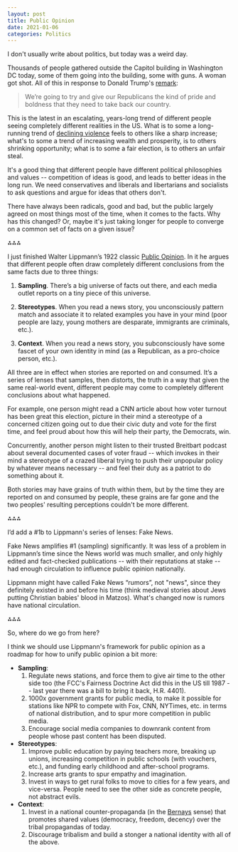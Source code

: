 ```yaml
---
layout: post
title: Public Opinion
date: 2021-01-06
categories: Politics
---
```


I don't usually write about politics, but today was a weird day.

Thousands of people gathered outside the Capitol building in Washington DC today, some of them going into the building, some with guns. A woman got shot. All of this in response to Donald Trump's [remark](https://www.usatoday.com/story/news/nation/2021/01/06/dc-protests-live-updates-trump-supporters-electoral-college-proud-boys/4126018001/):

> We’re going to try and give our Republicans the kind of pride and boldness that they need to take back our country.

This is the latest in an escalating, years-long trend of different people seeing completely different realities in the US. What is to some a long-running trend of [declining violence](https://longnow.org/seminars/02012/oct/08/decline-violence/) feels to others like a sharp increase; what's to some a trend of increasing wealth and prosperity, is to others shrinking opportunity; what is to some a fair election, is to others an unfair steal.

It's a good thing that different people have different political philosophies and values -- competition of ideas is good, and leads to better ideas in the long run. We need conservatives and liberals and libertarians and socialists to ask questions and argue for ideas that others don't.

There have always been radicals, good and bad, but the public largely agreed on most things most of the time, when it comes to the facts. Why has this changed? Or, maybe it's just taking longer for people to converge on a common set of facts on a given issue?

⁂⁂⁂

I just finished Walter Lippmann’s 1922 classic [Public Opinion](https://smile.amazon.com/Public-Opinion-Walter-Lippmann/dp/0684833271). In it he argues that different people often draw completely different conclusions from the same facts due to three things:

1. **Sampling**. There’s a big universe of facts out there, and each media outlet reports on a tiny piece of this universe.

2. **Stereotypes**. When you read a news story, you unconsciously pattern match and associate it to related examples you have in your mind (poor people are lazy, young mothers are desparate, immigrants are criminals, etc.).

3. **Context**. When you read a news story, you subconsciously have some fascet of your own identity in mind (as a Republican, as a pro-choice person, etc.).

All three are in effect when stories are reported on and consumed. It’s a series of lenses that samples, then distorts, the truth in a way that given the same real-world event, different people may come to completely different conclusions about what happened.

For example, one person might read a CNN article about how voter turnout has been great this election, picture in their mind a stereotype of a concerned citizen going out to due their civic duty and vote for the first time, and feel proud about how this will help their party, the Democrats, win.

Concurrently, another person might listen to their trusted Breitbart podcast about several documented cases of voter fraud -- which invokes in their mind a stereotype of a crazed liberal trying to push their unpopular policy by whatever means necessary -- and feel their duty as a patriot to do something about it.

Both stories may have grains of truth within them, but by the time they are reported on and consumed by people, these grains are far gone and the two peoples' resulting perceptions couldn't be more different.

⁂⁂⁂

I’d add a #1b to Lippmann's series of lenses: Fake News.

Fake News amplifies #1 (sampling) significantly. It was less of a problem in Lippmann’s time since the News world was much smaller, and only highly edited and fact-checked publications -- with their reputations at stake -- had enough circulation to influence public opinion nationally.

Lippmann might have called Fake News “rumors”, not "news", since they definitely existed in and before his time (think medieval stories about Jews putting Christian babies' blood in Matzos). What's changed now is rumors have national circulation.

⁂⁂⁂

So, where do we go from here?

I think we should use Lippmann's framework for public opinion as a roadmap for how to unify public opinion a bit more:

- **Sampling**:
  1. Regulate news stations, and force them to give air time to the other side too (the FCC's Fairness Doctrine Act did this in the US till 1987 -- last year there was a bill to bring it back, H.R. 4401).
  2. 1000x government grants for public media, to make it possible for stations like NPR to compete with Fox, CNN, NYTimes, etc. in terms of national distribution, and to spur more competition in public media.
  3. Encourage social media companies to downrank content from people whose past content has been disputed.
- **Stereotypes**:
  1. Improve public education by paying teachers more, breaking up unions, increasing competition in public schools (with vouchers, etc.), and funding early childhood and after-school programs.
  2. Increase arts grants to spur empathy and imagination.
  3. Invest in ways to get rural folks to move to cities for a few years, and vice-versa. People need to see the other side as concrete people, not abstract evils.
- **Context**:
  1. Invest in a national counter-propaganda (in the [Bernays](https://smile.amazon.com/Propaganda-Edward-Bernays/dp/0970312598) sense) that promotes shared values (democracy, freedom, decency) over the tribal propagandas of today.
  2. Discourage tribalism and build a stonger a national identity with all of the above.
